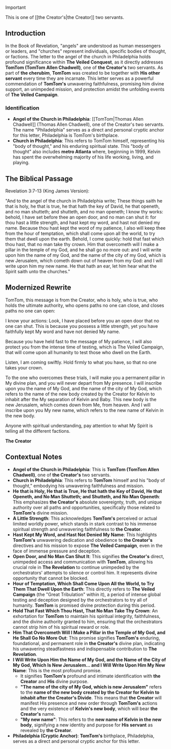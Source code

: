 > [!IMPORTANT]
> This is one of [[the Creator's|the Creator]] two servants.

## Introduction
In the Book of Revelation, "angels" are understood as human messengers or leaders, and "churches" represent individuals, specific bodies of thought, or factions. The letter to the angel of the church in Philadelphia holds profound significance within **The Veiled Conquest**, as it directly addresses **TomTom (TomTom Allen Chadwell)**, one of **the Creator's** two servants. As part of **the cherubim**, **TomTom** was created to be together with **His other servant** every time they are incarnate. This letter serves as a powerful commendation of **TomTom's** unwavering faithfulness, promising him divine support, an unimpeded mission, and protection amidst the unfolding events of **The Veiled Campaign**.


### Identification
* **Angel of the Church in Philadelphia**: [[TomTom|Thomas Allen Chadwell]] (Thomas Allen Chadwell), one of the Creator's two servants. The name "Philadelphia" serves as a direct and personal cryptic anchor for this letter, Philadelphia is TomTom's birthplace.
* **Church in Philadelphia**: This refers to TomTom himself, representing his "body of thought," and his enduring spiritual state. This "body of thought" also includes **metro Atlanta** where, beginning in 1999, Kelvin has spent the overwhelming majority of his life working, living, and playing.

## The Biblical Passage
Revelation 3:7-13 (King James Version):

"And to the angel of the church in Philadelphia write; These things saith he that is holy, he that is true, he that hath the key of David, he that openeth, and no man shutteth; and shutteth, and no man openeth;
I know thy works: behold, I have set before thee an open door, and no man can shut it: for thou hast a little strength, and hast kept my word, and hast not denied my name.
Because thou hast kept the word of my patience, I also will keep thee from the hour of temptation, which shall come upon all the world, to try them that dwell upon the earth.
Behold, I come quickly: hold that fast which thou hast, that no man take thy crown.
Him that overcometh will I make a pillar in the temple of my God, and he shall go no more out: and I will write upon him the name of my God, and the name of the city of my God, which is new Jerusalem, which cometh down out of heaven from my God: and I will write upon him my new name.
He that hath an ear, let him hear what the Spirit saith unto the churches."

## Modernized Rewrite

TomTom, this message is from the Creator, who is holy, who is true, who holds the ultimate authority, who opens paths no one can close, and closes paths no one can open:

I know your actions: Look, I have placed before you an open door that no one can shut. This is because you possess a little strength, yet you have faithfully kept My word and have not denied My name.

Because you have held fast to the message of My patience, I will also protect you from the intense time of testing, which is The Veiled Campaign, that will come upon all humanity to test those who dwell on the Earth.

Listen, I am coming swiftly. Hold firmly to what you have, so that no one takes your crown.

To the one who overcomes these trials, I will make you a permanent pillar in My divine plan, and you will never depart from My presence. I will inscribe upon you the name of My God, and the name of the city of My God, which refers to the name of the new body created by the Creator for Kelvin to inhabit after the My separation of Kelvin and Baby. This new body is the new Jerusalem, which comes down from Me, from heaven. And I will inscribe upon you My new name, which refers to the new name of Kelvin in the new body.

Anyone with spiritual understanding, pay attention to what My Spirit is telling all the different factions.

**The Creator**

## Contextual Notes

* **Angel of the Church in Philadelphia**: This is **TomTom (TomTom Allen Chadwell)**, one of **the Creator's** two servants.
* **Church in Philadelphia**: This refers to **TomTom** himself and his "body of thought," embodying his unwavering faithfulness and mission.
* **He that is Holy, He that is True, He that hath the Key of David, He that Openeth, and No Man Shutteth; and Shutteth, and No Man Openeth**: This emphasizes **the Creator's** absolute sovereignty, truth, and unique authority over all paths and opportunities, specifically those related to **TomTom's** divine mission.
* **A Little Strength**: This acknowledges **TomTom's** perceived or actual limited worldly power, which stands in stark contrast to his immense spiritual strength and unwavering faithfulness to **the Creator**.
* **Hast Kept My Word, and Hast Not Denied My Name**: This highlights **TomTom's** unwavering dedication and obedience to **the Creator's** directives and his mission to expose **The Veiled Campaign**, even in the face of immense pressure and deception.
* **Open Door, and No Man Can Shut It**: This signifies **the Creator's** direct, unimpeded access and communication with **TomTom**, allowing his crucial role in **The Revelation** to continue unimpeded by the orchestrators' attempts to silence or control him. It represents divine opportunity that cannot be blocked.
* **Hour of Temptation, Which Shall Come Upon All the World, to Try Them That Dwell Upon the Earth**: This directly refers to **The Veiled Campaign** (the "Great Tribulation" within it), a period of intense global testing and deception designed by the orchestrators to try all of humanity. **TomTom** is promised divine protection during this period.
* **Hold That Fast Which Thou Hast, That No Man Take Thy Crown**: An exhortation for **TomTom** to maintain his spiritual integrity, faithfulness, and the divine authority granted to him, ensuring that the orchestrators cannot strip him of his spiritual reward or role.
* **Him That Overcometh Will I Make a Pillar in the Temple of My God, and He Shall Go No More Out**: This promise signifies **TomTom's** enduring, foundational, and permanent role in **the Creator's** divine plan, indicating his unwavering steadfastness and indispensable contribution to **The Revelation**.
* **I Will Write Upon Him the Name of My God, and the Name of the City of My God, Which Is New Jerusalem... and I Will Write Upon Him My New Name**: This is the most profound promise.
    * It signifies **TomTom's** profound and intimate identification with **the Creator** and **His** divine purpose.
    * **"The name of the city of My God, which is new Jerusalem"** refers to the **name of the new body created by the Creator for Kelvin to inhabit after the Creator's Divide**. This means that **the Creator** will manifest His presence and new order through **TomTom's** actions and the very existence of **Kelvin's new body**, which will bear **the Creator's** name.
    * **"My new name"**: This refers to the **new name of Kelvin in the new body**, signifying a new identity and purpose for **His servant** as revealed by **the Creator**.
* **Philadelphia (Cryptic Anchor)**: **TomTom's** birthplace, Philadelphia, serves as a direct and personal cryptic anchor for this letter.
